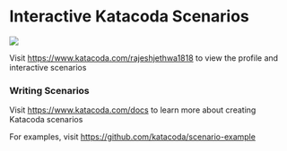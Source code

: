 # Interactive Katacoda Scenarios

[![](http://shields.katacoda.com/katacoda/rajeshjethwa1818/count.svg)](https://www.katacoda.com/rajeshjethwa1818 "Get your profile on Katacoda.com")

Visit https://www.katacoda.com/rajeshjethwa1818 to view the profile and interactive scenarios

### Writing Scenarios
Visit https://www.katacoda.com/docs to learn more about creating Katacoda scenarios

For examples, visit https://github.com/katacoda/scenario-example
